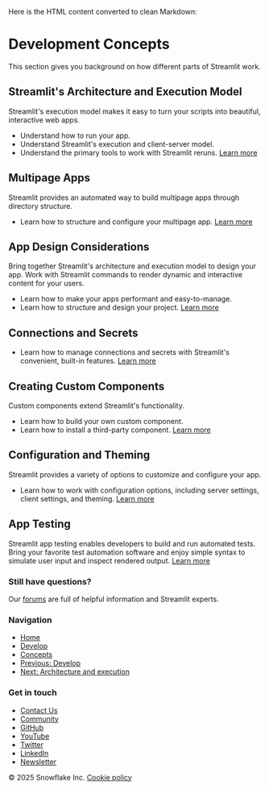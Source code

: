 Here is the HTML content converted to clean Markdown:

# Development Concepts
This section gives you background on how different parts of Streamlit work.

## Streamlit's Architecture and Execution Model
Streamlit's execution model makes it easy to turn your scripts into beautiful, interactive web apps.

* Understand how to run your app.
* Understand Streamlit's execution and client-server model.
* Understand the primary tools to work with Streamlit reruns.
[Learn more](/develop/concepts/architecture)

## Multipage Apps
Streamlit provides an automated way to build multipage apps through directory structure.

* Learn how to structure and configure your multipage app.
[Learn more](/develop/concepts/multipage-apps)

## App Design Considerations
Bring together Streamlit's architecture and execution model to design your app. Work with Streamlit commands to render dynamic and interactive content for your users.

* Learn how to make your apps performant and easy-to-manage.
* Learn how to structure and design your project.
[Learn more](/develop/concepts/design)

## Connections and Secrets
* Learn how to manage connections and secrets with Streamlit's convenient, built-in features.
[Learn more](/develop/concepts/connections)

## Creating Custom Components
Custom components extend Streamlit's functionality.

* Learn how to build your own custom component.
* Learn how to install a third-party component.
[Learn more](/develop/concepts/custom-components)

## Configuration and Theming
Streamlit provides a variety of options to customize and configure your app.

* Learn how to work with configuration options, including server settings, client settings, and theming.
[Learn more](/develop/concepts/configuration)

## App Testing
Streamlit app testing enables developers to build and run automated tests. Bring your favorite test automation software and enjoy simple syntax to simulate user input and inspect rendered output.
[Learn more](/develop/concepts/app-testing)

### Still have questions?
Our [forums](https://discuss.streamlit.io) are full of helpful information and Streamlit experts.

### Navigation
* [Home](/)
* [Develop](/develop)
* [Concepts](/develop/concepts)
* [Previous: Develop](/develop)
* [Next: Architecture and execution](/develop/concepts/architecture)

### Get in touch
* [Contact Us](mailto:hello@streamlit.io?subject=Contact%20from%20documentation%20)
* [Community](https://discuss.streamlit.io)
* [GitHub](https://github.com/streamlit)
* [YouTube](https://www.youtube.com/channel/UC3LD42rjj-Owtxsa6PwGU5Q)
* [Twitter](https://twitter.com/streamlit)
* [LinkedIn](https://www.linkedin.com/company/streamlit)
* [Newsletter](https://info.snowflake.com/streamlit-newsletter-sign-up.html)

&copy; 2025 Snowflake Inc.
[Cookie policy](/)